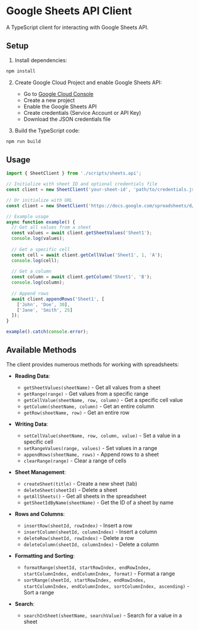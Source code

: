 # Google Sheets API Client

A TypeScript client for interacting with Google Sheets API.

## Setup

1. Install dependencies:
```bash
npm install
```

2. Create Google Cloud Project and enable Google Sheets API:
   - Go to [Google Cloud Console](https://console.cloud.google.com/)
   - Create a new project
   - Enable the Google Sheets API
   - Create credentials (Service Account or API Key)
   - Download the JSON credentials file

3. Build the TypeScript code:
```bash
npm run build
```

## Usage

```typescript
import { SheetClient } from './scripts/sheets.api';

// Initialize with sheet ID and optional credentials file
const client = new SheetClient('your-sheet-id', 'path/to/credentials.json');

// Or initialize with URL
const client = new SheetClient('https://docs.google.com/spreadsheets/d/your-sheet-id/edit#gid=0');

// Example usage
async function example() {
  // Get all values from a sheet
  const values = await client.getSheetValues('Sheet1');
  console.log(values);
  
  // Get a specific cell
  const cell = await client.getCellValue('Sheet1', 1, 'A');
  console.log(cell);
  
  // Get a column
  const column = await client.getColumn('Sheet1', 'B');
  console.log(column);
  
  // Append rows
  await client.appendRows('Sheet1', [
    ['John', 'Doe', 30],
    ['Jane', 'Smith', 25]
  ]);
}

example().catch(console.error);
```

## Available Methods

The client provides numerous methods for working with spreadsheets:

- **Reading Data**:
  - `getSheetValues(sheetName)` - Get all values from a sheet
  - `getRange(range)` - Get values from a specific range
  - `getCellValue(sheetName, row, column)` - Get a specific cell value
  - `getColumn(sheetName, column)` - Get an entire column
  - `getRow(sheetName, row)` - Get an entire row
  
- **Writing Data**:
  - `setCellValue(sheetName, row, column, value)` - Set a value in a specific cell
  - `setRangeValues(range, values)` - Set values in a range
  - `appendRows(sheetName, rows)` - Append rows to a sheet
  - `clearRange(range)` - Clear a range of cells
  
- **Sheet Management**:
  - `createSheet(title)` - Create a new sheet (tab)
  - `deleteSheet(sheetId)` - Delete a sheet
  - `getAllSheets()` - Get all sheets in the spreadsheet
  - `getSheetIdByName(sheetName)` - Get the ID of a sheet by name
  
- **Rows and Columns**:
  - `insertRow(sheetId, rowIndex)` - Insert a row
  - `insertColumn(sheetId, columnIndex)` - Insert a column
  - `deleteRow(sheetId, rowIndex)` - Delete a row
  - `deleteColumn(sheetId, columnIndex)` - Delete a column
  
- **Formatting and Sorting**:
  - `formatRange(sheetId, startRowIndex, endRowIndex, startColumnIndex, endColumnIndex, format)` - Format a range
  - `sortRange(sheetId, startRowIndex, endRowIndex, startColumnIndex, endColumnIndex, sortColumnIndex, ascending)` - Sort a range
  
- **Search**:
  - `searchInSheet(sheetName, searchValue)` - Search for a value in a sheet

